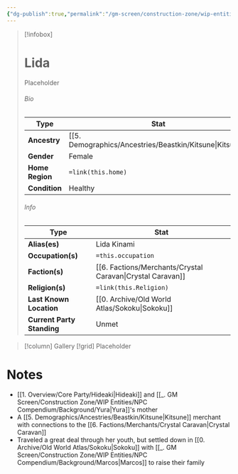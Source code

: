 ```yaml
---
{"dg-publish":true,"permalink":"/gm-screen/construction-zone/wip-entities/npc-compendium/background/lida/","noteIcon":""}
---
```



> [!infobox]
> # Lida
> Placeholder
> ###### Bio
> Type |  Stat |
> ---|---|
> **Ancestry** | [[5. Demographics/Ancestries/Beastkin/Kitsune\|Kitsune]] |
> **Gender** | Female |
> **Home Region** | `=link(this.home)` |
> **Condition** | Healthy |
> ###### Info
> Type |  Stat |
> ---|---|
> **Alias(es)** | Lida Kinami |
> **Occupation(s)** | `=this.occupation` |
> **Faction(s)** | [[6. Factions/Merchants/Crystal Caravan\|Crystal Caravan]] |
> **Religion(s)** | `=link(this.Religion)` |
> **Last Known Location** | [[0. Archive/Old World Atlas/Sokoku\|Sokoku]] |
> **Current Party Standing** | Unmet |

> [!column] Gallery 
> [!grid] 
> Placeholder

# Notes

- [[1. Overview/Core Party/Hideaki\|Hideaki]] and [[_. GM Screen/Construction Zone/WIP Entities/NPC Compendium/Background/Yura\|Yura]]'s mother 
- A [[5. Demographics/Ancestries/Beastkin/Kitsune\|Kitsune]] merchant with connections to the [[6. Factions/Merchants/Crystal Caravan\|Crystal Caravan]] 
- Traveled a great deal through her youth, but settled down in [[0. Archive/Old World Atlas/Sokoku\|Sokoku]] with [[_. GM Screen/Construction Zone/WIP Entities/NPC Compendium/Background/Marcos\|Marcos]] to raise their family 


